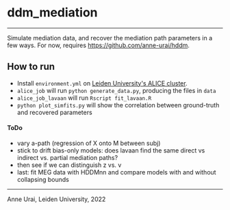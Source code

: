 # ddm_mediation
---

Simulate mediation data, and recover the mediation path parameters in a few ways.
For now, requires https://github.com/anne-urai/hddm.

## How to run
- Install `environment.yml` on [Leiden University's ALICE cluster](https://wiki.alice.universiteitleiden.nl/index.php?title=ALICE_User_Documentation_Wiki).
- `alice_job` will run `python generate_data.py`, producing the files in `data`
- `alice_job_lavaan` will run `Rscript fit_lavaan.R`
- `python plot_simfits.py` will show the correlation between ground-truth and recovered parameters

#### ToDo
- vary a-path (regression of X onto M between subj)
- stick to drift bias-only models: does lavaan find the same direct vs indirect vs. partial mediation paths?
- then see if we can distinguish z vs. v
- last: fit MEG data with HDDMnn and compare models with and without collapsing bounds

---

Anne Urai, Leiden University, 2022

